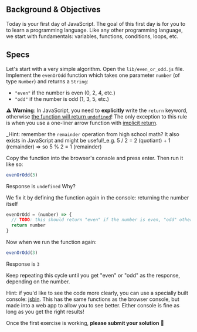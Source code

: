 ## Background & Objectives

Today is your first day of JavaScript. The goal of this first day is for you to to learn a programming language. Like any other programming language, we start with fundamentals: variables, functions, conditions, loops, etc.

## Specs

Let's start with a very simple algorithm. Open the `lib/even_or_odd.js` file. Implement the `evenOrOdd` function which takes one parameter `number` (of type `Number`) and returns a `String`:

- `"even"` if the number is even (0, 2, 4, etc.)
- `"odd"` if the number is odd (1, 3, 5, etc.)

**⚠️ Warning**: In JavaScript, you need to **explicitly** write the `return` keyword, otherwise [the function will return `undefined`](https://developer.mozilla.org/en-US/docs/Web/JavaScript/Reference/Statements/return#Syntax)! The only exception to this rule is when you use a one-liner arrow function with [implicit return](https://developer.mozilla.org/en-US/docs/Web/JavaScript/Reference/Functions/Arrow_functions#Function_body).

 _Hint: remember the `remainder` operation from high school math? It also exists in JavaScript and might be useful!_e.g. 5 / 2 = 2 (quotiant) + 1 (remainder) => so 5 % 2 = 1 (remainder)

 Copy the function into the browser's console and press enter. Then run it like so:

```js
evenOrOdd(3)
```

Response is `undefined` Why?

We fix it by defining the function again in the console: returning the number itself

```js
evenOrOdd = (number) => {
  // TODO: this should return "even" if the number is even, "odd" otherwise
  return number
}
```

Now when we run the function again:

```js
evenOrOdd(3)
```
Response is `3`

Keep repeating this cycle until you get "even" or "odd" as the response, depending on the number.


Hint: if you'd like to see the code more clearly, you can use a specially built console: [jsbin](http://jsbin.com/?console). This has the same functions as the browser console, but made into a web app to allow you to see better. Either console is fine as long as you get the right results!


Once the first exercise is working, **please submit your solution** 🙏
